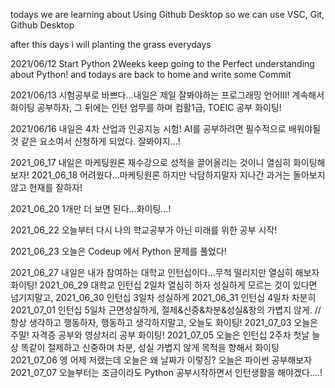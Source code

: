 todays we are learning about Using Github Desktop
so we can use VSC, Git, Github Desktop

after this days i will planting the grass everydays

2021/06/12 Start Python 2Weeks keep going to the Perfect understanding about Python!
and todays are back to home and write some Commit

2021/06/13 시험공부로 바쁘다...내일은 제일 잘봐야하는 프로그래밍 언어III!
계속해서 화이팅 공부하자, 그 뒤에는 인턴 업무를 하며 컴활1급, TOEIC 공부 화이팅!

2021/06/16 내일은 4차 산업과 인공지능 시험!
AI를 공부하려면 필수적으로 배워야될 것 같은 요소여서
신청하게 되었다. 잘봐야지...!

2021_06_17 내일은 마케팅원론 재수강으로 성적을 끌어올리는 것이니 열심히 화이팅해보자!
2021_06_18 어려웠다...마케팅원론 하지만 낙담하지말자 지나간 과거는 돌아보지않고 현재를 잘하자!

2021_06_20 1개만 더 보면 된다...화이팅...!

2021_06_22 오늘부터 다시 나의 학교공부가 아닌 미래를 위한 공부 시작!

2021_06_23 오늘은 Codeup 에서 Python 문제를 풀었다!

2021_06_27 내일은 내가 참여하는 대학교 인턴십이다...무척 떨리지만 열심히 해보자 화이팅!
2021_06_29 대학교 인턴십 2일차 열심히 하자 성실하게 모르는 것이 있다면 넘기지말고,
2021_06_30 인턴십 3일차 성실하게
2021_06_31 인턴십 4일차 차분히
2021_07_01 인턴십 5일차 근면성실하게, 절제&신중&차분&성실&창의 가볍지 않게. 
// 항상 생각하고 행동하자, 행동하고 생각하지말고, 오늘도 화이팅!
2021_07_03 오늘은 주말! 자격증 공부와 영상처리 공부 화이팅!
2021_07_05 오늘은 인턴십 2주차 첫날 늘상 똑같이 절제하고 신중하며 차분, 성실 가볍지 않게 목적을 향해서 화이팅
2021_07_06 엥 어제 저랬는데 오늘은 왜 날짜가 이렇징? 오늘은 파이썬 공부해보자
2021_07_07 오늘부터는 조금이라도 Python 공부시작하면서 인턴생활을 해야겠다....!
